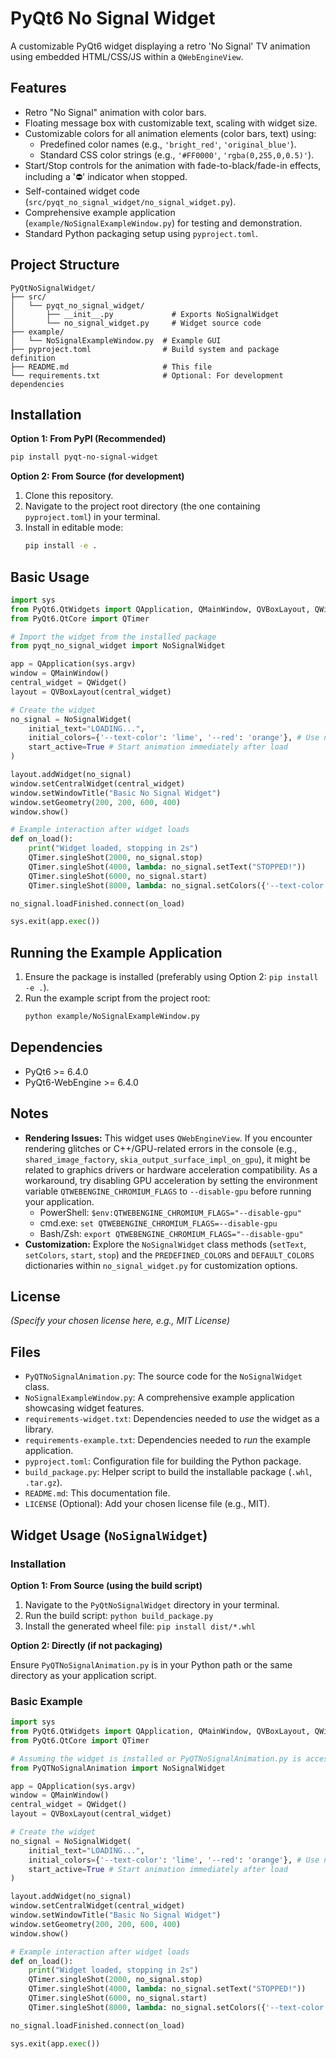 # PyQt6 No Signal Widget

A customizable PyQt6 widget displaying a retro 'No Signal' TV animation using embedded HTML/CSS/JS within a `QWebEngineView`.

## Features

*   Retro "No Signal" animation with color bars.
*   Floating message box with customizable text, scaling with widget size.
*   Customizable colors for all animation elements (color bars, text) using:
    *   Predefined color names (e.g., `'bright_red'`, `'original_blue'`).
    *   Standard CSS color strings (e.g., `'#FF0000'`, `'rgba(0,255,0,0.5)'`).
*   Start/Stop controls for the animation with fade-to-black/fade-in effects, including a '⛔️' indicator when stopped.
*   Self-contained widget code (`src/pyqt_no_signal_widget/no_signal_widget.py`).
*   Comprehensive example application (`example/NoSignalExampleWindow.py`) for testing and demonstration.
*   Standard Python packaging setup using `pyproject.toml`.

## Project Structure

```
PyQtNoSignalWidget/
├── src/
│   └── pyqt_no_signal_widget/
│       ├── __init__.py             # Exports NoSignalWidget
│       └── no_signal_widget.py     # Widget source code
├── example/
│   └── NoSignalExampleWindow.py  # Example GUI
├── pyproject.toml                # Build system and package definition
├── README.md                     # This file
└── requirements.txt              # Optional: For development dependencies
```

## Installation

**Option 1: From PyPI (Recommended)**

```bash
pip install pyqt-no-signal-widget
```

**Option 2: From Source (for development)**

1.  Clone this repository.
2.  Navigate to the project root directory (the one containing `pyproject.toml`) in your terminal.
3.  Install in editable mode:
    ```bash
    pip install -e .
    ```

## Basic Usage

```python
import sys
from PyQt6.QtWidgets import QApplication, QMainWindow, QVBoxLayout, QWidget
from PyQt6.QtCore import QTimer

# Import the widget from the installed package
from pyqt_no_signal_widget import NoSignalWidget

app = QApplication(sys.argv)
window = QMainWindow()
central_widget = QWidget()
layout = QVBoxLayout(central_widget)

# Create the widget
no_signal = NoSignalWidget(
    initial_text="LOADING...",
    initial_colors={'--text-color': 'lime', '--red': 'orange'}, # Use names or CSS values
    start_active=True # Start animation immediately after load
)

layout.addWidget(no_signal)
window.setCentralWidget(central_widget)
window.setWindowTitle("Basic No Signal Widget")
window.setGeometry(200, 200, 600, 400)
window.show()

# Example interaction after widget loads
def on_load():
    print("Widget loaded, stopping in 2s")
    QTimer.singleShot(2000, no_signal.stop)
    QTimer.singleShot(4000, lambda: no_signal.setText("STOPPED!"))
    QTimer.singleShot(6000, no_signal.start)
    QTimer.singleShot(8000, lambda: no_signal.setColors({'--text-color': 'white'}))

no_signal.loadFinished.connect(on_load)

sys.exit(app.exec())
```

## Running the Example Application

1.  Ensure the package is installed (preferably using Option 2: `pip install -e .`).
2.  Run the example script from the project root:
    ```bash
    python example/NoSignalExampleWindow.py
    ```

## Dependencies

*   PyQt6 >= 6.4.0
*   PyQt6-WebEngine >= 6.4.0

## Notes

*   **Rendering Issues:** This widget uses `QWebEngineView`. If you encounter rendering glitches or C++/GPU-related errors in the console (e.g., `shared_image_factory`, `skia_output_surface_impl_on_gpu`), it might be related to graphics drivers or hardware acceleration compatibility. As a workaround, try disabling GPU acceleration by setting the environment variable `QTWEBENGINE_CHROMIUM_FLAGS` to `--disable-gpu` before running your application.
    *   PowerShell: `$env:QTWEBENGINE_CHROMIUM_FLAGS="--disable-gpu"`
    *   cmd.exe: `set QTWEBENGINE_CHROMIUM_FLAGS=--disable-gpu`
    *   Bash/Zsh: `export QTWEBENGINE_CHROMIUM_FLAGS="--disable-gpu"`
*   **Customization:** Explore the `NoSignalWidget` class methods (`setText`, `setColors`, `start`, `stop`) and the `PREDEFINED_COLORS` and `DEFAULT_COLORS` dictionaries within `no_signal_widget.py` for customization options.

## License

*(Specify your chosen license here, e.g., MIT License)*

## Files

*   `PyQTNoSignalAnimation.py`: The source code for the `NoSignalWidget` class.
*   `NoSignalExampleWindow.py`: A comprehensive example application showcasing widget features.
*   `requirements-widget.txt`: Dependencies needed to *use* the widget as a library.
*   `requirements-example.txt`: Dependencies needed to *run* the example application.
*   `pyproject.toml`: Configuration file for building the Python package.
*   `build_package.py`: Helper script to build the installable package (`.whl`, `.tar.gz`).
*   `README.md`: This documentation file.
*   `LICENSE` (Optional): Add your chosen license file (e.g., MIT).

## Widget Usage (`NoSignalWidget`)

### Installation

**Option 1: From Source (using the build script)**

1.  Navigate to the `PyQtNoSignalWidget` directory in your terminal.
2.  Run the build script: `python build_package.py`
3.  Install the generated wheel file: `pip install dist/*.whl`

**Option 2: Directly (if not packaging)**

Ensure `PyQTNoSignalAnimation.py` is in your Python path or the same directory as your application script.

### Basic Example

```python
import sys
from PyQt6.QtWidgets import QApplication, QMainWindow, QVBoxLayout, QWidget
from PyQt6.QtCore import QTimer

# Assuming the widget is installed or PyQTNoSignalAnimation.py is accessible
from PyQTNoSignalAnimation import NoSignalWidget

app = QApplication(sys.argv)
window = QMainWindow()
central_widget = QWidget()
layout = QVBoxLayout(central_widget)

# Create the widget
no_signal = NoSignalWidget(
    initial_text="LOADING...",
    initial_colors={'--text-color': 'lime', '--red': 'orange'}, # Use names or CSS values
    start_active=True # Start animation immediately after load
)

layout.addWidget(no_signal)
window.setCentralWidget(central_widget)
window.setWindowTitle("Basic No Signal Widget")
window.setGeometry(200, 200, 600, 400)
window.show()

# Example interaction after widget loads
def on_load():
    print("Widget loaded, stopping in 2s")
    QTimer.singleShot(2000, no_signal.stop)
    QTimer.singleShot(4000, lambda: no_signal.setText("STOPPED!"))
    QTimer.singleShot(6000, no_signal.start)
    QTimer.singleShot(8000, lambda: no_signal.setColors({'--text-color': 'white'}))

no_signal.loadFinished.connect(on_load)

sys.exit(app.exec())